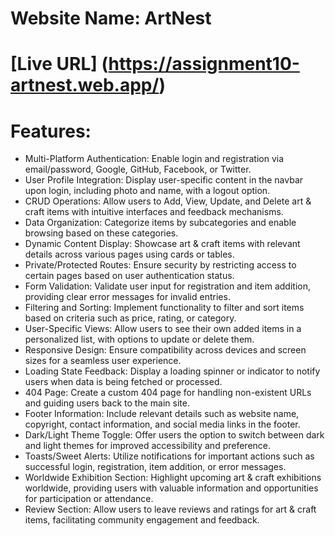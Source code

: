 # Website Name: ArtNest
# [Live URL] (https://assignment10-artnest.web.app/)

# Features:

+ Multi-Platform Authentication: Enable login and registration via email/password, Google, GitHub, Facebook, or Twitter.
+ User Profile Integration: Display user-specific content in the navbar upon login, including photo and name, with a logout option.
+ CRUD Operations: Allow users to Add, View, Update, and Delete art & craft items with intuitive interfaces and feedback mechanisms.
+ Data Organization: Categorize items by subcategories and enable browsing based on these categories.
+ Dynamic Content Display: Showcase art & craft items with relevant details across various pages using cards or tables.
+ Private/Protected Routes: Ensure security by restricting access to certain pages based on user authentication status.
+ Form Validation: Validate user input for registration and item addition, providing clear error messages for invalid entries.
+ Filtering and Sorting: Implement functionality to filter and sort items based on criteria such as price, rating, or category.
+ User-Specific Views: Allow users to see their own added items in a personalized list, with options to update or delete them.
+ Responsive Design: Ensure compatibility across devices and screen sizes for a seamless user experience.
+ Loading State Feedback: Display a loading spinner or indicator to notify users when data is being fetched or processed.
+ 404 Page: Create a custom 404 page for handling non-existent URLs and guiding users back to the main site.
+ Footer Information: Include relevant details such as website name, copyright, contact information, and social media links in the footer.
+ Dark/Light Theme Toggle: Offer users the option to switch between dark and light themes for improved accessibility and preference.
+ Toasts/Sweet Alerts: Utilize notifications for important actions such as successful login, registration, item addition, or error messages.
+ Worldwide Exhibition Section: Highlight upcoming art & craft exhibitions worldwide, providing users with valuable information and opportunities for participation or attendance.
+ Review Section: Allow users to leave reviews and ratings for art & craft items, facilitating community engagement and feedback.